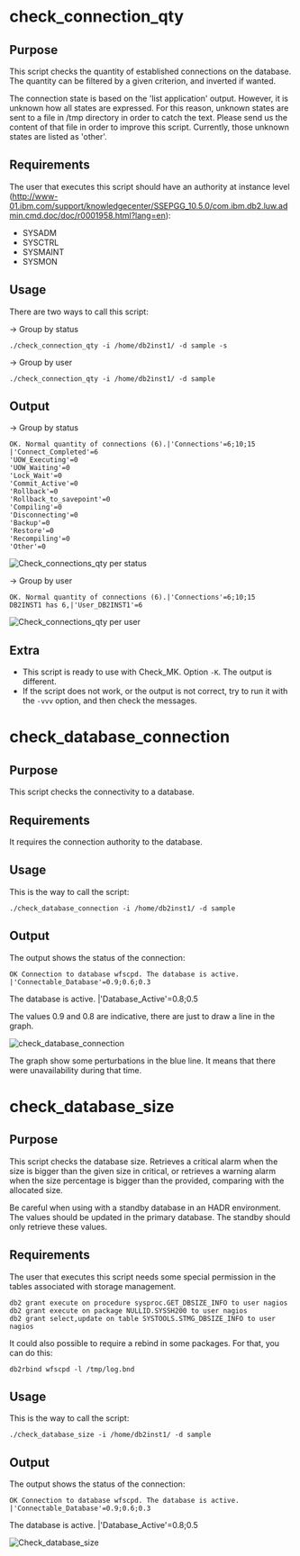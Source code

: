 # check_connection_qty

## Purpose

This script checks the quantity of established connections on the database. The quantity can be filtered by a given criterion, and inverted if wanted.

The connection state is based on the 'list application' output. However, it is unknown how all states are expressed. For this reason, unknown states are sent to a file in /tmp directory in order to catch the text. Please send us the content of that file in order to improve this script. Currently, those unknown states are listed as 'other'.

## Requirements

The user that executes this script should have an authority at instance level (http://www-01.ibm.com/support/knowledgecenter/SSEPGG_10.5.0/com.ibm.db2.luw.admin.cmd.doc/doc/r0001958.html?lang=en):

 * SYSADM
 * SYSCTRL
 * SYSMAINT
 * SYSMON

## Usage

There are two ways to call this script:

-> Group by status

    ./check_connection_qty -i /home/db2inst1/ -d sample -s

-> Group by user

    ./check_connection_qty -i /home/db2inst1/ -d sample

## Output

-> Group by status

    OK. Normal quantity of connections (6).|'Connections'=6;10;15
    |'Connect_Completed'=6
    'UOW_Executing'=0
    'UOW_Waiting'=0
    'Lock_Wait'=0
    'Commit_Active'=0
    'Rollback'=0
    'Rollback_to_savepoint'=0
    'Compiling'=0
    'Disconnecting'=0
    'Backup'=0
    'Restore'=0
    'Recompiling'=0
    'Other'=0

![Check_connections_qty per status](https://angoca.github.io/monitor-db2-with-nagios/check_connection_qty_status.png)

-> Group by user

    OK. Normal quantity of connections (6).|'Connections'=6;10;15
    DB2INST1 has 6,|'User_DB2INST1'=6

![Check_connections_qty per user](https://angoca.github.io/monitor-db2-with-nagios/check_connection_qty_users.png)

## Extra

 * This script is ready to use with Check_MK. Option `-K`. The output is different.
 * If the script does not work, or the output is not correct, try to run it with the `-vvv` option, and then check the messages.


# check_database_connection

## Purpose

This script checks the connectivity to a database.

## Requirements

It requires the connection authority to the database.

## Usage

This is the way to call the script:

    ./check_database_connection -i /home/db2inst1/ -d sample 

## Output

The output shows the status of the connection:

    OK Connection to database wfscpd. The database is active. |'Connectable_Database'=0.9;0.6;0.3
The database is active. |'Database_Active'=0.8;0.5 

The values 0.9 and 0.8 are indicative, there are just to draw a line in the graph.

![check_database_connection](https://angoca.github.io/monitor-db2-with-nagios/check_database_connection.png)

The graph show some perturbations in the blue line. It means that there were unavailability during that time.


# check_database_size

## Purpose

This script checks the database size. Retrieves a critical alarm when the size is bigger than the given size in critical, or retrieves a warning alarm when the size percentage is bigger than the provided, comparing with the allocated size.

Be careful when using with a standby database in an HADR environment. The values should be updated in the primary database. The standby should only retrieve these values.


## Requirements

The user that executes this script needs some special permission in the tables associated with storage management.

    db2 grant execute on procedure sysproc.GET_DBSIZE_INFO to user nagios
    db2 grant execute on package NULLID.SYSSH200 to user nagios
    db2 grant select,update on table SYSTOOLS.STMG_DBSIZE_INFO to user nagios

It could also possible to require a rebind in some packages. For that, you can do this:

    db2rbind wfscpd -l /tmp/log.bnd

## Usage

This is the way to call the script:

    ./check_database_size -i /home/db2inst1/ -d sample 

## Output

The output shows the status of the connection:

    OK Connection to database wfscpd. The database is active. |'Connectable_Database'=0.9;0.6;0.3
The database is active. |'Database_Active'=0.8;0.5 


![Check_database_size](https://angoca.github.io/monitor-db2-with-nagios/check_database_size.png)


